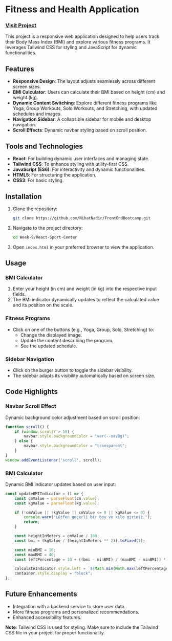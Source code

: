 # Fitness and Health Application

### [Visit Project](https://react-sport-center-tau.vercel.app/)

This project is a responsive web application designed to help users track their Body Mass Index (BMI) and explore various fitness programs. It leverages Tailwind CSS for styling and JavaScript for dynamic functionalities.

## Features

- **Responsive Design**: The layout adjusts seamlessly across different screen sizes.
- **BMI Calculator**: Users can calculate their BMI based on height (cm) and weight (kg).
- **Dynamic Content Switching**: Explore different fitness programs like Yoga, Group Workouts, Solo Workouts, and Stretching, with updated schedules and images.
- **Navigation Sidebar**: A collapsible sidebar for mobile and desktop navigation.
- **Scroll Effects**: Dynamic navbar styling based on scroll position.

## Tools and Technologies

- **React**: For building dynamic user interfaces and managing state.
- **Tailwind CSS**: To enhance styling with utility-first CSS.
- **JavaScript (ES6)**: For interactivity and dynamic functionalities.
- **HTML5**: For structuring the application.
- **CSS3**: For basic styling.

## Installation

1. Clone the repository:
   ```bash
   git clone https://github.com/NihatNadir/FrontEndBootcamp.git
   ```

2. Navigate to the project directory:
   ```bash
   cd Week-9/React-Sport-Center
   ```

3. Open `index.html` in your preferred browser to view the application.

## Usage

### BMI Calculator
1. Enter your height (in cm) and weight (in kg) into the respective input fields.
2. The BMI indicator dynamically updates to reflect the calculated value and its position on the scale.

### Fitness Programs
- Click on one of the buttons (e.g., Yoga, Group, Solo, Stretching) to:
  - Change the displayed image.
  - Update the content describing the program.
  - See the updated schedule.

### Sidebar Navigation
- Click on the burger button to toggle the sidebar visibility.
- The sidebar adapts its visibility automatically based on screen size.

## Code Highlights

### Navbar Scroll Effect
Dynamic background color adjustment based on scroll position:
```javascript
function scroll() {
    if (window.scrollY > 50) {
        navbar.style.backgroundColor = "var(--navBg)";
    } else {
        navbar.style.backgroundColor = "transparent";
    }
}
window.addEventListener('scroll', scroll);
```

### BMI Calculator
Dynamic BMI indicator updates based on user input:
```javascript
const updateBMIIndicator = () => {
    const cmValue = parseFloat(cm.value);
    const kgValue = parseFloat(kg.value);

    if (!cmValue || !kgValue || cmValue <= 0 || kgValue <= 0) {
        console.warn("Lütfen geçerli bir boy ve kilo giriniz.");
        return;
    }

    const heightInMeters = cmValue / 100;
    const bmi = (kgValue / (heightInMeters ** 2)).toFixed(1);

    const minBMI = 10;
    const maxBMI = 40;
    const leftPercentage = 10 + ((bmi - minBMI) / (maxBMI - minBMI)) * 80;

    calculateIndicator.style.left = `${Math.min(Math.max(leftPercentage, 10), 90)}%`;
    container.style.display = "block";
};
```

## Future Enhancements
- Integration with a backend service to store user data.
- More fitness programs and personalized recommendations.
- Enhanced accessibility features.


**Note**: Tailwind CSS is used for styling. Make sure to include the Tailwind CSS file in your project for proper functionality.
